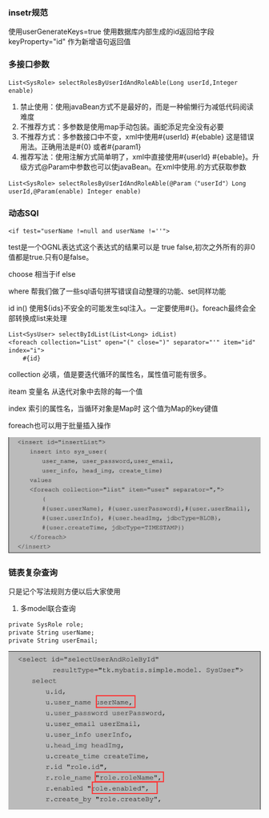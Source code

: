 ### insetr规范

使用userGenerateKeys=true 使用数据库内部生成的id返回给字段 keyProperty="id" 作为新增语句返回值

### 多接口参数

```
List<SysRole> selectRolesByUserIdAndRoleAble(Long userId,Integer enable)
```

1. 禁止使用：使用javaBean方式不是最好的，而是一种偷懒行为减低代码阅读难度
2. 不推荐方式：多参数是使用map手动包装。画蛇添足完全没有必要
3. 不推荐方式：多参数接口中不变，xml中使用\#{userId} \#{ebable} 这是错误用法。正确用法是\#{0} 或者\#{param1}
4. 推荐写法：使用注解方式简单明了，xml中直接使用\#{userId} \#{ebable}。升级方式@Param中参数也可以使javaBean。在xml中使用.的方式获取参数

```
List<SysRole> selectRolesByUserIdAndRoleAble(@Param（"userId"）Long userId,@Param(enable) Integer enable)
```

### 动态SQl

```
<if test="userName !=null and userName !=''">
```

test是一个OGNL表达式这个表达式的结果可以是 true false,初次之外所有的非0值都是true.只有0是false。

choose 相当于if else

where 帮我们做了一些sql语句拼写错误自动整理的功能、set同样功能

id in\(\) 使用${ids}不安全的可能发生sql注入。一定要使用\#{}。foreach最终会全部转换成list来处理

```
List<SysUser> selectByIdList(List<Long> idList)
<foreach collection="List" open="(" close=")" separator="'" item="id" index="i"> 
    #{id}
```

collection 必填，值是要迭代循环的属性名，属性值可能有很多。

iteam 变量名 从迭代对象中去除的每一个值

index 索引的属性名，当循环对象是Map时 这个值为Map的key键值

foreach也可以用于批量插入操作

![](/assets/import.png)

### 链表复杂查询

只是记个写法规则方便以后大家使用

1. 多model联合查询

```
private SysRole role;
private String userName;
private String userEmail;
```

![](/assets/import1.png)



